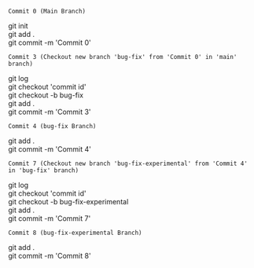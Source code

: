 `Commit 0 (Main Branch)` 

git init <br>
git add . <br>
git commit -m 'Commit 0' <br>

`Commit 3 (Checkout new branch 'bug-fix' from 'Commit 0' in 'main' branch)`

git log<br>
git checkout 'commit id'<br>
git checkout -b bug-fix<br>
git add . <br>
git commit -m 'Commit 3'<br>

`Commit 4 (bug-fix Branch)`

git add . <br>
git commit -m 'Commit 4' <br>

`Commit 7 (Checkout new branch 'bug-fix-experimental' from 'Commit 4' in 'bug-fix' branch)`

git log <br>
git checkout 'commit id'<br>
git checkout -b bug-fix-experimental<br>
git add .<br>
git commit -m 'Commit 7'<br>

`Commit 8 (bug-fix-experimental Branch)`

git add . <br>
git commit -m 'Commit 8' <br>